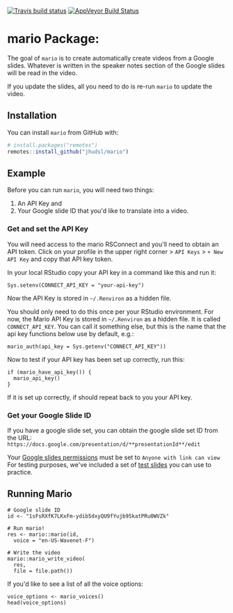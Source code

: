 
[![Travis build
status](https://travis-ci.com/jhudsl/ariExtra.svg?branch=master)](https://travis-ci.com/jhudsl/ariExtra)
[![AppVeyor Build
Status](https://ci.appveyor.com/api/projects/status/github/jhudsl/ariExtra?branch=master&svg=true)](https://ci.appveyor.com/project/jhudsl/ariExtra)
<!-- README.md is generated from README.Rmd. Please edit that file -->

# mario Package:

The goal of `mario` is to create automatically create videos from a Google slides.
Whatever is written in the speaker notes section of the Google slides will be read in the video.

If you update the slides, all you need to do is re-run `mario` to update the video.

## Installation

You can install `mario` from GitHub with:

``` r
# install.packages("remotes")
remotes::install_github("jhudsl/mario")
```

## Example

Before you can run `mario`, you will need two things:
1) An API Key and
2) Your Google slide ID that you'd like to translate into a video.

### Get and set the API Key

You will need access to the mario RSConnect and you'll need to obtain an API token.
Click on your profile in the upper right corner > `API Keys` > `+ New API Key` and copy that API key token.

In your local RStudio copy your API key in a command like this and run it:
```
Sys.setenv(CONNECT_API_KEY = "your-api-key")
```
Now the API Key is stored in `~/.Renviron` as a hidden file.

You should only need to do this once per your RStudio environment.
For now, the Mario API Key is stored in `~/.Renviron` as a hidden file.
It is called `CONNECT_API_KEY`. You can call it something else, but this is the name that the api key functions below use by default, e.g.:

`mario_auth(api_key = Sys.getenv("CONNECT_API_KEY"))`


Now to test if your API key has been set up correctly, run this:
```
if (mario_have_api_key()) {
  mario_api_key()
}
```
If it is set up correctly, if should repeat back to you your API key.

### Get your Google Slide ID

If you have a google slide set, you can obtain the google slide set ID from the URL:
`https://docs.google.com/presentation/d/**presentationId**/edit`

Your [Google slides permissions](https://artofpresentations.com/give-permissions-on-google-slides/) must be set to `Anyone with link can view`
For testing purposes, we've included a set of [test slides](https://docs.google.com/presentation/d/1sFsRXfK7LKxFm-ydib5dxyQU9fYujb95katPRu0WVZk/edit#slide=id.p) you can use to practice.

## Running Mario

```{r}
# Google slide ID
id <- "1sFsRXfK7LKxFm-ydib5dxyQU9fYujb95katPRu0WVZk"

# Run mario!
res <- mario::mario(id,
  voice = "en-US-Wavenet-F")

# Write the video
mario::mario_write_video(
  res,
  file = file.path())
```

If you'd like to see a list of all the voice options:

```{r}
voice_options <- mario_voices()
head(voice_options)
```
